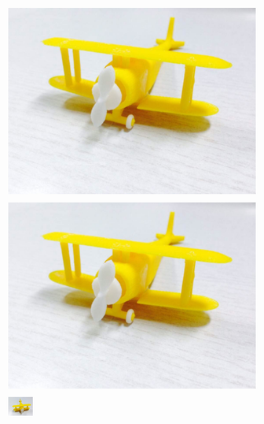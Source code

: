 <img src="https://github.com/JessieJingxuGao/3D-Printing-Aircraft-Model/blob/master/WechatIMG2.jpeg" alt="Drawing" 
/>


![Figure 1](https://github.com/JessieJingxuGao/3D-Printing-Aircraft-Model/blob/master/WechatIMG2.jpeg)


<img src="https://github.com/JessieJingxuGao/3D-Printing-Aircraft-Model/blob/master/WechatIMG1.jpeg" alt="Drawing" style="width: 50px;"/>

